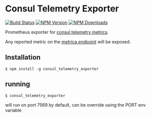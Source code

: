 # Consul Telemetry Exporter
[![Build Status](https://api.travis-ci.org/tj/consul_telemetry_exporter.js.svg?branch=master)](http://travis-ci.org/tj/consul_telemetry_exporter.js)
[![NPM Version](http://img.shields.io/npm/v/consul_telemetry_exporter.svg?style=flat)](https://www.npmjs.org/package/consul_telemetry_exporter)
[![NPM Downloads](https://img.shields.io/npm/dm/consul_telemetry_exporter.svg?style=flat)](https://www.npmjs.org/package/consul_telemetry_exporter)

Prometheus exporter for [consul telemetry metrics](https://www.consul.io/docs/agent/telemetry.html).

Any reported metric on the [metrica endpoint](https://www.consul.io/api/agent.html#view-metrics) will be exposed.

## Installation

    $ npm install -g consul_telemetry_exporter

## running

    $ consul_telemetry_exporter

will run on port 7569 by default, can be override using the PORT env variable
